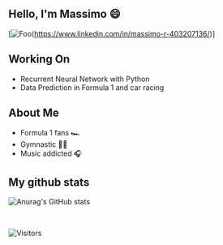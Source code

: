 ## Hello, I'm Massimo 😄

[![Foo](https://img.shields.io/badge/-massimorondelli-blue?logo-Linkedin)(https://www.linkedin.com/in/massimo-r-403207136/)]

## Working On
- Recurrent Neural Network with Python
- Data Prediction in Formula 1 and car racing

## About Me
- Formula 1 fans 🏎️
- Gymnastic 🤸🏻
- Music addicted 🎧

## My github stats

![Anurag's GitHub stats](https://github-readme-stats.vercel.app/api?username=maxrondelli&show_icons=true&theme=radical)

<br>

![Visitors](https://api.visitorbadge.io/api/VisitorHit?user=massimorondelli&repo=github-visitors-badge&countColor=%237B1E7A)
